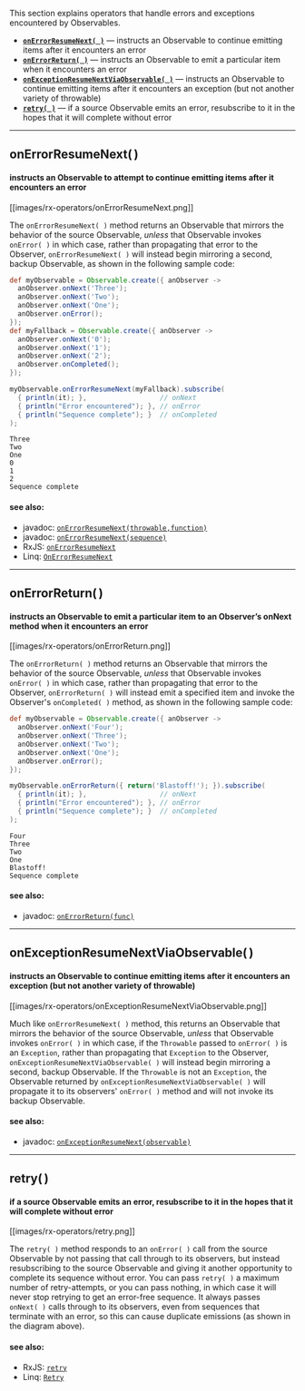 This section explains operators that handle errors and exceptions encountered by Observables.

* [**`onErrorResumeNext( )`**](Error-Handling-Operators#onerrorresumenext) — instructs an Observable to continue emitting items after it encounters an error
* [**`onErrorReturn( )`**](Error-Handling-Operators#onerrorreturn) — instructs an Observable to emit a particular item when it encounters an error
* [**`onExceptionResumeNextViaObservable( )`**](Error-Handling-Operators#onexceptionresumenextviaobservable) — instructs an Observable to continue emitting items after it encounters an exception (but not another variety of throwable)
* [**`retry( )`**](Error-Handling-Operators#retry) — if a source Observable emits an error, resubscribe to it in the hopes that it will complete without error

***

## onErrorResumeNext( )
#### instructs an Observable to attempt to continue emitting items after it encounters an error
[[images/rx-operators/onErrorResumeNext.png]]

The `onErrorResumeNext( )` method returns an Observable that mirrors the behavior of the source Observable, _unless_ that Observable invokes `onError( )` in which case, rather than propagating that error to the Observer, `onErrorResumeNext( )` will instead begin mirroring a second, backup Observable, as shown in the following sample code:
```groovy
def myObservable = Observable.create({ anObserver ->
  anObserver.onNext('Three');
  anObserver.onNext('Two');
  anObserver.onNext('One');
  anObserver.onError();
});
def myFallback = Observable.create({ anObserver ->
  anObserver.onNext('0');
  anObserver.onNext('1');
  anObserver.onNext('2');
  anObserver.onCompleted();
});

myObservable.onErrorResumeNext(myFallback).subscribe(
  { println(it); },                  // onNext
  { println("Error encountered"); }, // onError
  { println("Sequence complete"); }  // onCompleted
);
```
```
Three
Two
One
0
1
2
Sequence complete
```

#### see also:
* javadoc: <a href="http://netflix.github.io/RxJava/javadoc/rx/Observable.html#onErrorResumeNext(rx.util.functions.Func1)">`onErrorResumeNext(throwable,function)`</a>
* javadoc: <a href="http://netflix.github.io/RxJava/javadoc/rx/Observable.html#onErrorResumeNext(rx.Observable)">`onErrorResumeNext(sequence)`</a>
* RxJS: <a href="https://github.com/Reactive-Extensions/RxJS/wiki/Observable#wiki-onErrorResumeNext2">`onErrorResumeNext`</a>
* Linq: <a href="http://msdn.microsoft.com/en-us/library/system.reactive.linq.observable.onerrorresumenext(v=vs.103).aspx">`OnErrorResumeNext`</a>

***

## onErrorReturn( )
#### instructs an Observable to emit a particular item to an Observer’s onNext method when it encounters an error
[[images/rx-operators/onErrorReturn.png]]

The `onErrorReturn( )` method returns an Observable that mirrors the behavior of the source Observable, _unless_ that Observable invokes `onError( )` in which case, rather than propagating that error to the Observer, `onErrorReturn( )` will instead emit a specified item and invoke the Observer's `onCompleted( )` method, as shown in the following sample code:
```groovy
def myObservable = Observable.create({ anObserver ->
  anObserver.onNext('Four');
  anObserver.onNext('Three');
  anObserver.onNext('Two');
  anObserver.onNext('One');
  anObserver.onError();
});

myObservable.onErrorReturn({ return('Blastoff!'); }).subscribe(
  { println(it); },                  // onNext
  { println("Error encountered"); }, // onError
  { println("Sequence complete"); }  // onCompleted
);
```
```
Four
Three
Two
One
Blastoff!
Sequence complete
```

#### see also:
* javadoc: <a href="http://netflix.github.io/RxJava/javadoc/rx/Observable.html#onErrorReturn(rx.util.functions.Func1)">`onErrorReturn(func)`</a>

***

## onExceptionResumeNextViaObservable( )
#### instructs an Observable to continue emitting items after it encounters an exception (but not another variety of throwable)
[[images/rx-operators/onExceptionResumeNextViaObservable.png]]

Much like `onErrorResumeNext( )` method, this returns an Observable that mirrors the behavior of the source Observable, _unless_ that Observable invokes `onError( )` in which case, if the `Throwable` passed to `onError( )` is an `Exception`, rather than propagating that `Exception` to the Observer, `onExceptionResumeNextViaObservable( )` will instead begin mirroring a second, backup Observable. If the `Throwable` is not an `Exception`, the Observable returned by `onExceptionResumeNextViaObservable( )` will propagate it to its observers' `onError( )` method and will not invoke its backup Observable.

#### see also:
* javadoc: <a href="http://netflix.github.io/RxJava/javadoc/rx/Observable.html#onExceptionResumeNext(rx.Observable)">`onExceptionResumeNext(observable)`</a>

***

## retry( )
#### if a source Observable emits an error, resubscribe to it in the hopes that it will complete without error
[[images/rx-operators/retry.png]]

The `retry( )` method responds to an `onError( )` call from the source Observable by not passing that call through to its observers, but instead resubscribing to the source Observable and giving it another opportunity to complete its sequence without error. You can pass `retry( )` a maximum number of retry-attempts, or you can pass nothing, in which case it will never stop retrying to get an error-free sequence. It always passes `onNext( )` calls through to its observers, even from sequences that terminate with an error, so this can cause duplicate emissions (as shown in the diagram above).

#### see also:
* RxJS: <a href="https://github.com/Reactive-Extensions/RxJS/wiki/Observable#wiki-retry">`retry`</a>
* Linq: <a href="http://msdn.microsoft.com/en-us/library/system.reactive.linq.observable.retry(v=vs.103).aspx">`Retry`</a>